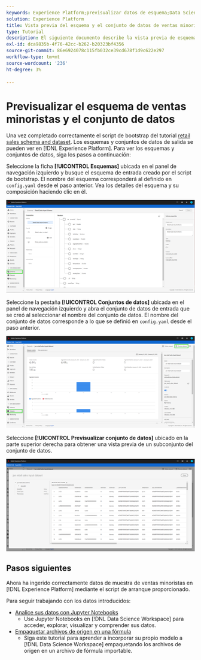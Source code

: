 ```yaml
---
keywords: Experience Platform;previsualizar datos de esquema;Data Science Workspace;temas populares
solution: Experience Platform
title: Vista previa del esquema y el conjunto de datos de ventas minoristas
type: Tutorial
description: El siguiente documento describe la vista previa de esquemas y conjuntos de datos en Adobe Experience Platform.
exl-id: dca9835b-4f76-42cc-b262-b20323bf4356
source-git-commit: 86e6924078c115fb032ce39cd678f1d9c622e297
workflow-type: tm+mt
source-wordcount: '236'
ht-degree: 3%

---
```


# Previsualizar el esquema de ventas minoristas y el conjunto de datos

Una vez completado correctamente el script de bootstrap del tutorial [retail sales schema and dataset](./create-retails-sales-dataset.md). Los esquemas y conjuntos de datos de salida se pueden ver en [!DNL Experience Platform]. Para ver los esquemas y conjuntos de datos, siga los pasos a continuación:

Seleccione la ficha **[!UICONTROL Esquemas]** ubicada en el panel de navegación izquierdo y busque el esquema de entrada creado por el script de bootstrap. El nombre del esquema corresponderá al definido en `config.yaml` desde el paso anterior. Vea los detalles del esquema y su composición haciendo clic en él.

![](../images/models-recipes/access-data/schema.PNG)

Seleccione la pestaña **[!UICONTROL Conjuntos de datos]** ubicada en el panel de navegación izquierdo y abra el conjunto de datos de entrada que se creó al seleccionar el nombre del conjunto de datos. El nombre del conjunto de datos corresponde a lo que se definió en `config.yaml` desde el paso anterior.

![](../images/models-recipes/access-data/dataset.PNG)

Seleccione **[!UICONTROL Previsualizar conjunto de datos]** ubicado en la parte superior derecha para obtener una vista previa de un subconjunto del conjunto de datos.

![](../images/models-recipes/access-data/preview.PNG)

## Pasos siguientes

Ahora ha ingerido correctamente datos de muestra de ventas minoristas en [!DNL Experience Platform] mediante el script de arranque proporcionado.

Para seguir trabajando con los datos introducidos:
- [Analice sus datos con Jupyter Notebooks](../jupyterlab/analyze-your-data.md)
   - Use Jupyter Notebooks en [!DNL Data Science Workspace] para acceder, explorar, visualizar y comprender sus datos.
- [Empaquetar archivos de origen en una fórmula](./package-source-files-recipe.md)
   - Siga este tutorial para aprender a incorporar su propio modelo a [!DNL Data Science Workspace] empaquetando los archivos de origen en un archivo de fórmula importable.
